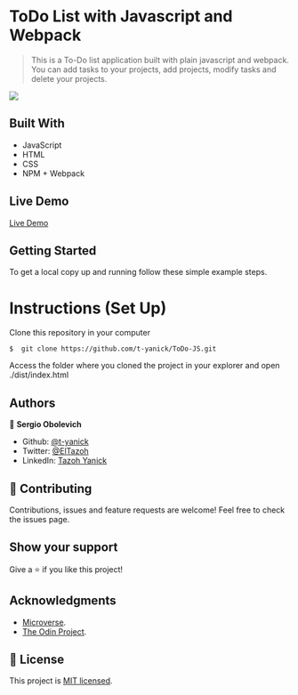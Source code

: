 # ToDo List with Javascript and Webpack

> This is a To-Do list application built with plain javascript and webpack. You can add tasks to your projects, add projects, modify tasks and delete your projects.

![](ht)


## Built With

- JavaScript
- HTML
- CSS
- NPM + Webpack


## Live Demo
[Live Demo](https/)

## Getting Started

To get a local copy up and running follow these simple example steps.

# Instructions (Set Up)

Clone this repository in your computer
```
$  git clone https://github.com/t-yanick/ToDo-JS.git
```
Access the folder where you cloned the project in your explorer and open ./dist/index.html

## Authors

👤 **Sergio Obolevich**

- Github: [@t-yanick](https://github.com/t-yanick)
- Twitter: [@ElTazoh](https://twitter.com/ElTazoh)
- LinkedIn: [Tazoh Yanick](https://linkedin.com/in/tazoh-yanick)

## 🤝 Contributing

Contributions, issues and feature requests are welcome!
Feel free to check the issues page.

## Show your support

Give a ⭐️ if you like this project!

## Acknowledgments

- [Microverse](https://www.microverse.org/).
- [The Odin Project](https://www.theodinproject.com/courses/javascript/lessons/todo-list).

## 📝 License

This project is [MIT licensed](https://mit.org).

